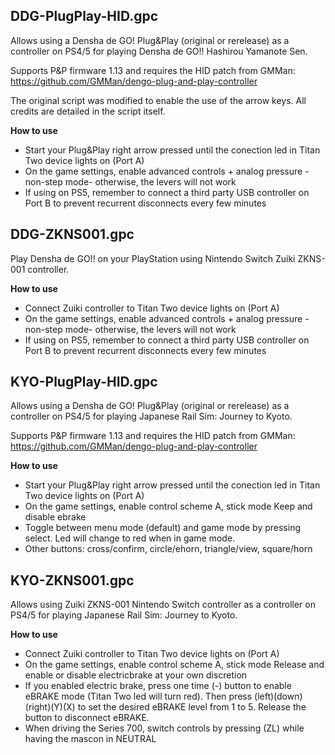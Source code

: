 DDG-PlugPlay-HID.gpc
---

Allows using a Densha de GO! Plug&Play (original or rerelease) as a controller on PS4/5 for playing Densha de GO!! Hashirou Yamanote Sen.

Supports P&P firmware 1.13 and requires the HID patch from GMMan: https://github.com/GMMan/dengo-plug-and-play-controller

The original script was modified to enable the use of the arrow keys. All credits are detailed in the script itself.

**How to use**
* Start your Plug&Play right arrow pressed until the conection led in Titan Two device lights on (Port A)
* On the game settings, enable advanced controls + analog pressure -non-step mode- otherwise, the levers will not work
* If using on PS5, remember to connect a third party USB controller on Port B to prevent recurrent disconnects every few minutes



DDG-ZKNS001.gpc
---

Play Densha de GO!! on your PlayStation using Nintendo Switch Zuiki ZKNS-001 controller.

**How to use**
* Connect Zuiki controller to Titan Two device lights on (Port A)
* On the game settings, enable advanced controls + analog pressure -non-step mode- otherwise, the levers will not work
* If using on PS5, remember to connect a third party USB controller on Port B to prevent recurrent disconnects every few minutes



KYO-PlugPlay-HID.gpc
---

Allows using a Densha de GO! Plug&Play (original or rerelease) as a controller on PS4/5 for playing Japanese Rail Sim: Journey to Kyoto.

Supports P&P firmware 1.13 and requires the HID patch from GMMan: https://github.com/GMMan/dengo-plug-and-play-controller

**How to use**
* Start your Plug&Play right arrow pressed until the conection led in Titan Two device lights on (Port A)
* On the game settings, enable control scheme A, stick mode Keep and disable ebrake
* Toggle between menu mode (default) and game mode by pressing select. Led will change to red when in game mode.
* Other buttons: cross/confirm, circle/ehorn, triangle/view, square/horn



KYO-ZKNS001.gpc
---

Allows using Zuiki ZKNS-001 Nintendo Switch controller as a controller on PS4/5 for playing Japanese Rail Sim: Journey to Kyoto.

**How to use**
* Connect Zuiki controller to Titan Two device lights on (Port A)
* On the game settings, enable control scheme A, stick mode Release and enable or disable electricbrake at your own discretion
* If you enabled electric brake, press one time (-) button to enable eBRAKE mode (Titan Two led will turn red). Then press (left)(down)(right)(Y)(X) to set the desired eBRAKE level from 1 to 5. Release the button to disconnect eBRAKE.
* When driving the Series 700, switch controls by pressing (ZL) while having the mascon in NEUTRAL



